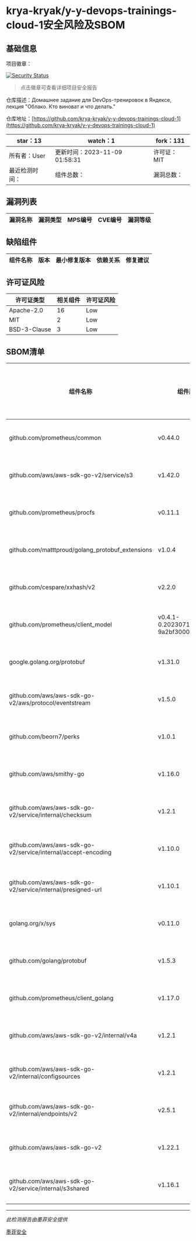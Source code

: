 # krya-kryak/y-y-devops-trainings-cloud-1安全风险及SBOM

## 基础信息

项目徽章：

[![Security Status](https://www.murphysec.com/platform3/v31/badge/1722319967811039232.svg)](https://www.murphysec.com/console/report/1722319967408386048/1722319967811039232)

> 点击徽章可查看详细项目安全报告

仓库描述：Домашнее задание для DevOps-тренировок в Яндексе, лекция "Облако. Кто виноват и что делать."

仓库地址：[https://github.com/krya-kryak/y-y-devops-trainings-cloud-1](https://github.com/krya-kryak/y-y-devops-trainings-cloud-1)

| star：13 | watch：1 | fork：131 |
| ----------- | -------------- | ------------ |
| 所有者：User | 更新时间：2023-11-09 01:58:31 | 许可证：MIT |
| 最近检测时间： | 组件总数： | 漏洞总数： |




## 漏洞列表

| 漏洞名称 | 漏洞类型 | MPS编号 | CVE编号 | 漏洞等级 |
| ------- | ------ | ------- | ------ | ----- |





## 缺陷组件

| 组件名称 | 版本 | 最小修复版本 | 依赖关系 | 修复建议 |
| -------- | ---- | ------------ | -------- | -------- |





## 许可证风险

| 许可证类型 | 相关组件 | 许可证风险 |
| ---------- | -------- | ---------- |
|Apache-2.0|16|Low|
|MIT|2|Low|
|BSD-3-Clause|3|Low|




## SBOM清单

| 组件名称 | 组件版本 | 是否直接依赖 | 仓库 |
| -------- | -------- | ------------ | ---- |
|github.com/prometheus/common|v0.44.0|间接依赖|go|
|github.com/aws/aws-sdk-go-v2/service/s3|v1.42.0|直接依赖|go|
|github.com/prometheus/procfs|v0.11.1|间接依赖|go|
|github.com/matttproud/golang_protobuf_extensions|v1.0.4|间接依赖|go|
|github.com/cespare/xxhash/v2|v2.2.0|间接依赖|go|
|github.com/prometheus/client_model|v0.4.1-0.20230718164431-9a2bf3000d16|间接依赖|go|
|google.golang.org/protobuf|v1.31.0|间接依赖|go|
|github.com/aws/aws-sdk-go-v2/aws/protocol/eventstream|v1.5.0|间接依赖|go|
|github.com/beorn7/perks|v1.0.1|间接依赖|go|
|github.com/aws/smithy-go|v1.16.0|间接依赖|go|
|github.com/aws/aws-sdk-go-v2/service/internal/checksum|v1.2.1|间接依赖|go|
|github.com/aws/aws-sdk-go-v2/service/internal/accept-encoding|v1.10.0|间接依赖|go|
|github.com/aws/aws-sdk-go-v2/service/internal/presigned-url|v1.10.1|间接依赖|go|
|golang.org/x/sys|v0.11.0|间接依赖|go|
|github.com/golang/protobuf|v1.5.3|间接依赖|go|
|github.com/prometheus/client_golang|v1.17.0|直接依赖|go|
|github.com/aws/aws-sdk-go-v2/internal/v4a|v1.2.1|间接依赖|go|
|github.com/aws/aws-sdk-go-v2/internal/configsources|v1.2.1|间接依赖|go|
|github.com/aws/aws-sdk-go-v2/internal/endpoints/v2|v2.5.1|间接依赖|go|
|github.com/aws/aws-sdk-go-v2|v1.22.1|直接依赖|go|
|github.com/aws/aws-sdk-go-v2/service/internal/s3shared|v1.16.1|间接依赖|go|


------

*此检测报告由墨菲安全提供*

[墨菲安全](www.murphysec.com)